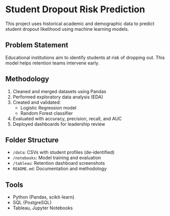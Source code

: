 # Student Dropout Risk Prediction

This project uses historical academic and demographic data to predict student dropout likelihood using machine learning models.

## Problem Statement

Educational institutions aim to identify students at risk of dropping out. This model helps retention teams intervene early.

## Methodology

1. Cleaned and merged datasets using Pandas
2. Performed exploratory data analysis (EDA)
3. Created and validated:
   - Logistic Regression model
   - Random Forest classifier
4. Evaluated with accuracy, precision, recall, and AUC
5. Deployed dashboards for leadership review

## Folder Structure

- `/data`: CSVs with student profiles (de-identified)
- `/notebooks`: Model training and evaluation
- `/tableau`: Retention dashboard screenshots
- `README.md`: Documentation and methodology

## Tools

- Python (Pandas, scikit-learn)
- SQL (PostgreSQL)
- Tableau, Jupyter Notebooks
